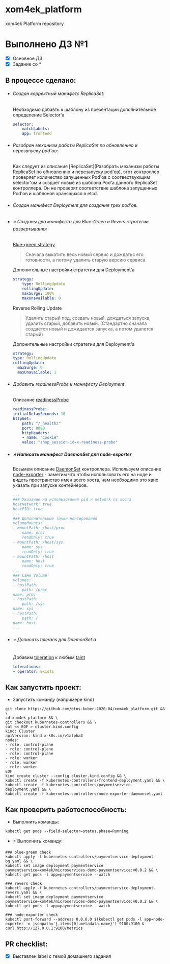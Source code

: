 # xom4ek_platform
xom4ek Platform repository

# Выполнено ДЗ №1

 - [x] Основное ДЗ
 - [x] Задание со *

## В процессе сделано:

 - ###### Создан корректный манифетс ReplicaSet:

    Необходимо добавть к шаблону из презентации дополнительное определение Selector'а
    ```yaml
    selector:
        matchLabels:
        app: frontend
    ```

 - ###### Разобран механизм работы ReplicaSet по обновлению и перезапуску pod'ов:

    Как следует из описания [ReplicaSet](Разобрать механизм работы ReplicaSet по обновлению и перезапуску pod'ов), этот контроллер проверяет количество запущенных Pod'ов с соотвествующим selector'ом и создает новые из шаблона Pod'а данного ReplicaSet контроллера.
    Он не проверят соответствие шаблона запущенных Pod'ов и шаблонов хранящихся в etcd.

 - ###### Создан манифест Deployment для создания трех pod'ов.

 - ###### :star: Созданы два манифеста для Blue-Green и Revers стратегии развертывания
    [Blue-green strategy](https://www.redhat.com/en/topics/devops/what-is-blue-green-deployment)

    >Сначала выкатить весь новый сервис и дождатьс его готовности, а потому удалить старую версию сервиса.

    Допонительные настройки стратегии для Deployment'а
    ```yaml
    strategy:
        type: RollingUpdate
        rollingUpdate:
        maxSurge: 100%
        maxUnavailable: 0
    ```

    Reverse Rolling Update

    >Удалить старый под, создать новый, дождаться запуска, удалить старый, добавить новый.
    >(Стандартно сначала создается новый и дожидается запуска, а потом удалется старый)

    Допонительные настройки стратегии для Deployment'а
    ```yaml
    strategy:
    type: RollingUpdate
    rollingUpdate:
      maxSurge: 0
      maxUnavailable: 1
    ```
 - ###### Добавить readinessProbe к манифесту Deployment
    Описание [readinessProbe](https://kubernetes.io/docs/tasks/configure-pod-container/configure-liveness-readiness-startup-probes/#define-readiness-probes)

    ```yaml
    readinessProbe:
    initialDelaySeconds: 10
    httpGet:
        path: "/_healthz"
        port: 8080
        httpHeaders:
        - name: "Cookie"
        value: "shop_session-id=x-readiness-probe"
    ```
 - ##### :star: Написать манифест DaemonSet для node-exporter

    Возьмем описание [DaemonSet](https://kubernetes.io/docs/concepts/workloads/controllers/daemonset/) контроллера.
    Используем описание [node-exporter](https://github.com/prometheus/node_exporter) - заметим что чтобы использовать его на ноде и видеть пространство имен всего хоста, нам необходимо это явно указать при запуске контейнеров.
    ```yaml
    ...
    ### Указание на использования pid и network ns хоста
    hostNetwork: true
    hostPID: true
    ...
    ### Дополнительные точки монтирования
    volumeMounts:
    - mountPath: /host/proc
        name: proc
        readOnly: true
    - mountPath: /host/sys
        name: sys
        readOnly: true
    - mountPath: /host
        name: host
        readOnly: true
    ...
    ### Сами Volume
    volumes:
    - hostPath:
        path: /proc
    name: proc
    - hostPath:
        path: /sys
    name: sys
    - hostPath:
        path: /
    name: host
    ...
    ```

 - ###### :star: Дописать tolerans для DaemonSet'a
    Добавим [toleration](https://kubernetes.io/docs/concepts/scheduling-eviction/taint-and-toleration/#concepts) к любым [taint](https://kubernetes.io/docs/concepts/scheduling-eviction/taint-and-toleration/#concepts)
    ```yaml
    tolerations:
    - operator: Exists
    ```


## Как запустить проект:
 - Запустить команду (напримере kind)
 ```shell
git clone https://github.com/otus-kuber-2020-04/xom4ek_platform.git && \
cd xom4ek_platform && \
git checkout kubernetes-controllers && \
cat << EOF > cluster.kind.config
kind: Cluster
apiVersion: kind.x-k8s.io/v1alpha4
nodes:
- role: control-plane
- role: control-plane
- role: control-plane
- role: worker
- role: worker
- role: worker
EOF
kind create cluster --config cluster.kind.config && \
kubectl create -f kubernetes-controllers/frontend-deployment.yaml && \
kubectl create -f kubernetes-controllers/paymentservice-deployment.yaml && \
kubectl create -f kubernetes-controllers/node-exporter-daemonset.yaml
 ```

## Как проверить работоспособность:

- Выполнить команды:
```shell
kubectl get pods --field-selector=status.phase=Running
```

- :star: Выполнить команду:

```shell
### blue-green check
kubectl apply -f kubernetes-controllers/paymentservice-deployment-bg.yaml && \
kubectl set image deployment paymentservice paymentservice=xom4ek/microservices-demo-paymentservice:v0.0.2 && \
kubectl get pods -l app=paymentservice --watch

### revers check
kubectl apply -f kubernetes-controllers/paymentservice-deployment-revers.yaml && \
kubectl set image deployment paymentservice paymentservice=xom4ek/microservices-demo-paymentservice:v0.0.2 && \
kubectl get pods -l app=paymentservice --watch

### node-exporter check
kubectl port-forward --address 0.0.0.0 $(kubectl get pods -l app=node-exporter -o jsonpath='{.items[0].metadata.name}') 9100:9100 &
curl http://127.0.0.1:9100/metrics
```

## PR checklist:
- [x] Выставлен label с темой домашнего задания
